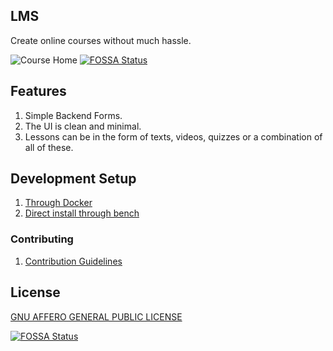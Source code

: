 ## LMS

Create online courses without much hassle.

![Course Home](/lms/public/images/course-home.png)
[![FOSSA Status](https://app.fossa.com/api/projects/git%2Bgithub.com%2Ffrappe%2Flms.svg?type=shield)](https://app.fossa.com/projects/git%2Bgithub.com%2Ffrappe%2Flms?ref=badge_shield)

## Features

1. Simple Backend Forms.
1. The UI is clean and minimal.
1. Lessons can be in the form of texts, videos, quizzes or a combination of all of these.

## Development Setup

1. [Through Docker](docker-installation.md)
1. [Direct install through bench](bench-installation.md)


### Contributing

1. [Contribution Guidelines](Contribution.md)

## License

[GNU AFFERO GENERAL PUBLIC LICENSE](license.txt)


[![FOSSA Status](https://app.fossa.com/api/projects/git%2Bgithub.com%2Ffrappe%2Flms.svg?type=large)](https://app.fossa.com/projects/git%2Bgithub.com%2Ffrappe%2Flms?ref=badge_large)